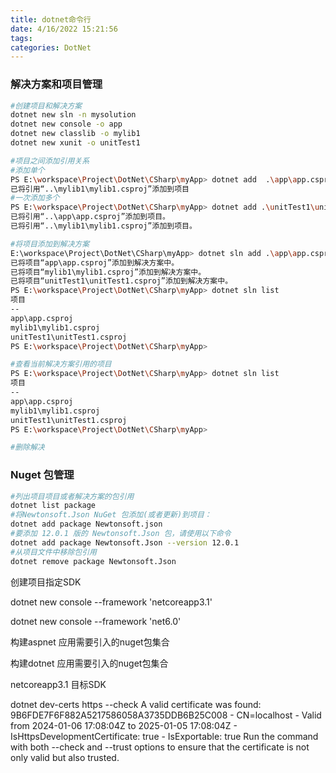 ```yaml
---
title: dotnet命令行
date: 4/16/2022 15:21:56
tags: 
categories: DotNet
---
```


### 解决方案和项目管理

```bash
#创建项目和解决方案
dotnet new sln -n mysolution 
dotnet new console -o app
dotnet new classlib -o mylib1
dotnet new xunit -o unitTest1

#项目之间添加引用关系
#添加单个
PS E:\workspace\Project\DotNet\CSharp\myApp> dotnet add  .\app\app.csproj  reference .\mylib1\mylib1.csproj
已将引用“..\mylib1\mylib1.csproj”添加到项目
#一次添加多个
PS E:\workspace\Project\DotNet\CSharp\myApp> dotnet add .\unitTest1\unitTest1.csproj reference .\app\app.csproj .\mylib1\mylib1.csproj
已将引用“..\app\app.csproj”添加到项目。
已将引用“..\mylib1\mylib1.csproj”添加到项目。

#将项目添加到解决方案
E:\workspace\Project\DotNet\CSharp\myApp> dotnet sln add .\app\app.csproj .\mylib1\mylib1.csproj .\unitTest1\unitTest1.csproj
已将项目“app\app.csproj”添加到解决方案中。
已将项目“mylib1\mylib1.csproj”添加到解决方案中。
已将项目“unitTest1\unitTest1.csproj”添加到解决方案中。
PS E:\workspace\Project\DotNet\CSharp\myApp> dotnet sln list
项目
--
app\app.csproj
mylib1\mylib1.csproj
unitTest1\unitTest1.csproj
PS E:\workspace\Project\DotNet\CSharp\myApp> 

#查看当前解决方案引用的项目
PS E:\workspace\Project\DotNet\CSharp\myApp> dotnet sln list
项目
--
app\app.csproj
mylib1\mylib1.csproj
unitTest1\unitTest1.csproj
PS E:\workspace\Project\DotNet\CSharp\myApp>

#删除解决
```

### Nuget 包管理

```bash
#列出项目项目或者解决方案的包引用
dotnet list package 
#将Newtonsoft.Json NuGet 包添加(或者更新)到项目：
dotnet add package Newtonsoft.json
#要添加 12.0.1 版的 Newtonsoft.Json 包，请使用以下命令
dotnet add package Newtonsoft.Json --version 12.0.1
#从项目文件中移除包引用
dotnet remove package Newtonsoft.Json
```





创建项目指定SDK

dotnet new console --framework 'netcoreapp3.1'

dotnet new console --framework 'net6.0'





<Project Sdk="Microsoft.NET.Sdk.Web">  构建aspnet 应用需要引入的nuget包集合

<Project Sdk="Microsoft.NET.Sdk">构建dotnet 应用需要引入的nuget包集合

<TargetFramework>netcoreapp3.1</TargetFramework> 目标SDK





dotnet dev-certs https --check
A valid certificate was found: 9B6FDE7F6F882A5217586058A3735DDB6B25C008 - CN=localhost - Valid from 2024-01-06 17:08:04Z to 2025-01-05 17:08:04Z - IsHttpsDevelopmentCertificate: true - IsExportable: true
Run the command with both --check and --trust options to ensure that the certificate is not only valid but also trusted.
